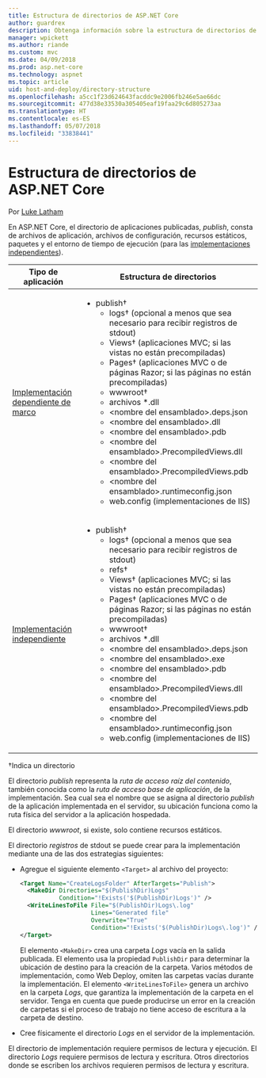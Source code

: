 ```yaml
---
title: Estructura de directorios de ASP.NET Core
author: guardrex
description: Obtenga información sobre la estructura de directorios de las aplicaciones ASP.NET Core publicadas.
manager: wpickett
ms.author: riande
ms.custom: mvc
ms.date: 04/09/2018
ms.prod: asp.net-core
ms.technology: aspnet
ms.topic: article
uid: host-and-deploy/directory-structure
ms.openlocfilehash: a5cc1f23d624643facddc9e2006fb246e5ae66dc
ms.sourcegitcommit: 477d38e33530a305405eaf19faa29c6d805273aa
ms.translationtype: HT
ms.contentlocale: es-ES
ms.lasthandoff: 05/07/2018
ms.locfileid: "33838441"
---
```

# <a name="aspnet-core-directory-structure"></a>Estructura de directorios de ASP.NET Core

Por [Luke Latham](https://github.com/guardrex)

En ASP.NET Core, el directorio de aplicaciones publicadas, *publish*, consta de archivos de aplicación, archivos de configuración, recursos estáticos, paquetes y el entorno de tiempo de ejecución (para las [implementaciones independientes](/dotnet/core/deploying/#self-contained-deployments-scd)).


| Tipo de aplicación | Estructura de directorios |
| -------- | ------------------- |
| [Implementación dependiente de marco](/dotnet/core/deploying/#framework-dependent-deployments-fdd) | <ul><li>publish&dagger;<ul><li>logs&dagger; (opcional a menos que sea necesario para recibir registros de stdout)</li><li>Views&dagger; (aplicaciones MVC; si las vistas no están precompiladas)</li><li>Pages&dagger; (aplicaciones MVC o de páginas Razor; si las páginas no están precompiladas)</li><li>wwwroot&dagger;</li><li>archivos *\.dll</li><li>\<nombre del ensamblado>.deps.json</li><li>\<nombre del ensamblado>.dll</li><li>\<nombre del ensamblado>.pdb</li><li>\<nombre del ensamblado>.PrecompiledViews.dll</li><li>\<nombre del ensamblado>.PrecompiledViews.pdb</li><li>\<nombre del ensamblado>.runtimeconfig.json</li><li>web.config (implementaciones de IIS)</li></ul></li></ul> |
| [Implementación independiente](/dotnet/core/deploying/#self-contained-deployments-scd) | <ul><li>publish&dagger;<ul><li>logs&dagger; (opcional a menos que sea necesario para recibir registros de stdout)</li><li>refs&dagger;</li><li>Views&dagger; (aplicaciones MVC; si las vistas no están precompiladas)</li><li>Pages&dagger; (aplicaciones MVC o de páginas Razor; si las páginas no están precompiladas)</li><li>wwwroot&dagger;</li><li>archivos \*.dll</li><li>\<nombre del ensamblado>.deps.json</li><li>\<nombre del ensamblado>.exe</li><li>\<nombre del ensamblado>.pdb</li><li>\<nombre del ensamblado>.PrecompiledViews.dll</li><li>\<nombre del ensamblado>.PrecompiledViews.pdb</li><li>\<nombre del ensamblado>.runtimeconfig.json</li><li>web.config (implementaciones de IIS)</li></ul></li></ul> |

&dagger;Indica un directorio

El directorio *publish* representa la *ruta de acceso raíz del contenido*, también conocida como la *ruta de acceso base de aplicación*, de la implementación. Sea cual sea el nombre que se asigna al directorio *publish* de la aplicación implementada en el servidor, su ubicación funciona como la ruta física del servidor a la aplicación hospedada.

El directorio *wwwroot*, si existe, solo contiene recursos estáticos.

El directorio *registros* de stdout se puede crear para la implementación mediante una de las dos estrategias siguientes:

* Agregue el siguiente elemento `<Target>` al archivo del proyecto:

   ```xml
   <Target Name="CreateLogsFolder" AfterTargets="Publish">
     <MakeDir Directories="$(PublishDir)Logs" 
              Condition="!Exists('$(PublishDir)Logs')" />
     <WriteLinesToFile File="$(PublishDir)Logs\.log" 
                       Lines="Generated file" 
                       Overwrite="True" 
                       Condition="!Exists('$(PublishDir)Logs\.log')" />
   </Target>
   ```

   El elemento `<MakeDir>` crea una carpeta *Logs* vacía en la salida publicada. El elemento usa la propiedad `PublishDir` para determinar la ubicación de destino para la creación de la carpeta. Varios métodos de implementación, como Web Deploy, omiten las carpetas vacías durante la implementación. El elemento `<WriteLinesToFile>` genera un archivo en la carpeta *Logs*, que garantiza la implementación de la carpeta en el servidor. Tenga en cuenta que puede producirse un error en la creación de carpetas si el proceso de trabajo no tiene acceso de escritura a la carpeta de destino.

* Cree físicamente el directorio *Logs* en el servidor de la implementación.

El directorio de implementación requiere permisos de lectura y ejecución. El directorio *Logs* requiere permisos de lectura y escritura. Otros directorios donde se escriben los archivos requieren permisos de lectura y escritura.
